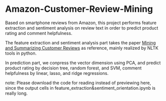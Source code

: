 # Amazon-Customer-Review-Mining
Based on smartphone reviews from Amazon, this project performs feature extraction and sentiment analysis on review text in order to predict product rating and comment helpfulness.

The feature extraction and sentiment analysis part takes the paper [Mining and Summarizing Customer Reviews](https://www.cs.uic.edu/~liub/publications/kdd04-revSummary.pdf) as reference, mainly realized by NLTK tools in python.

In prediction part, we conpress the vector dimension using PCA, and predict product rating by decision tree, random forest, and SVM, comment helpfulness by linear, lasso, and ridge regressions.


note: Please download the code for reading instead of previewing here, since the output cells in feature_extraction&sentiment_orientation.ipynb is really long. 

